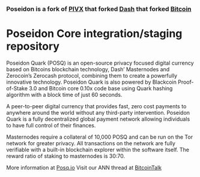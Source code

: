 ### Poseidon is a fork of [PIVX](https://github.com/PIVX-Project/PIVX) that forked [Dash](https://github.com/dashpay/dash) that forked [Bitcoin](https://github.com/bitcoin/bitcoinp)


# Poseidon Core integration/staging repository


Poseidon Quark (POSQ) is an open-source privacy focused digital
currency based on Bitcoins blockchain technology, Dash’ Masternodes
and Zerocoin’s Zerocash protocol, combining them to create a powerfully
innovative technology. Poseidon Quark is also powered by Blackcoin
Proof-of-Stake 3.0 and Bitcoin core 0.10x code base using Quark
hashing algorithm with a block time of just 60 seconds.

A peer-to-peer digital currency that provides fast, zero cost payments to
anywhere around the world without any third-party intervention. Poseidon
Quark is a fully decentralized global payment network allowing
individuals to have full control of their finances.

Masternodes require a collateral of 10,000 POSQ and can be run on the
Tor network for greater privacy. All transactions on the network are fully
verifiable with a built-in blockchain explorer within the software itself. The
reward ratio of staking to masternodes is 30:70.

More information at [Posq.io](http://www.posq.io) Visit our ANN thread at [BitcoinTalk](https://bitcointalk.org/index.php?topic=2923976)




